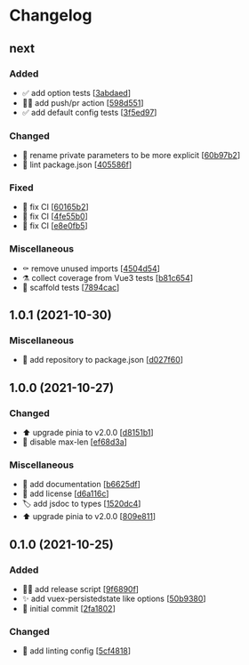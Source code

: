 # Changelog

<a name="next"></a>
## next

### Added

- ✅ add option tests [[3abdaed](https://github.com/prazdevs/pinia-plugin-persistedstate/commit/3abdaed2b2d409a961d04e422408800e47715e6f)]
- 👷‍♂️ add push/pr action [[598d551](https://github.com/prazdevs/pinia-plugin-persistedstate/commit/598d551d940e4a5567805bf425fd521575d06769)]
- ✅ add default config tests [[3f5ed97](https://github.com/prazdevs/pinia-plugin-persistedstate/commit/3f5ed9723ceff7782ac2879f40ddcf5b7a020e41)]

### Changed

- 🚚 rename private parameters to be more explicit [[60b97b2](https://github.com/prazdevs/pinia-plugin-persistedstate/commit/60b97b2cba22e0923f36551108805ed551c96fed)]
- 🚨 lint package.json [[405586f](https://github.com/prazdevs/pinia-plugin-persistedstate/commit/405586f22c411918d279acdf56cc9b4caff56f56)]

### Fixed

- 💚 fix CI [[60165b2](https://github.com/prazdevs/pinia-plugin-persistedstate/commit/60165b2439851321e98e7d371aba7ea983ac219e)]
- 💚 fix CI [[4fe55b0](https://github.com/prazdevs/pinia-plugin-persistedstate/commit/4fe55b0bf42a9784a1b6d1a854206bc8623143de)]
- 💚 fix CI [[e8e0fb5](https://github.com/prazdevs/pinia-plugin-persistedstate/commit/e8e0fb525cab0e17f343494f2d5268b153465cfb)]

### Miscellaneous

- ⚰️ remove unused imports [[4504d54](https://github.com/prazdevs/pinia-plugin-persistedstate/commit/4504d5496ae05a058ee18e08946cf230ee26616a)]
- ⚗️ collect coverage from Vue3 tests [[b81c654](https://github.com/prazdevs/pinia-plugin-persistedstate/commit/b81c6544381153578481d6c9d02dcb39eb58573c)]
- 🧪 scaffold tests [[7894cac](https://github.com/prazdevs/pinia-plugin-persistedstate/commit/7894cac95a6bb6c896d8897f5ec5ec78a6eb40ba)]


<a name="1.0.1"></a>
## 1.0.1 (2021-10-30)

### Miscellaneous

- 📝 add repository to package.json [[d027f60](https://github.com/prazdevs/pinia-plugin-persistedstate/commit/d027f6061d98d307d8ecc845af619fdffbdad31c)]


<a name="1.0.0"></a>
## 1.0.0 (2021-10-27)

### Changed

- ⬆️ upgrade pinia to v2.0.0 [[d8151b1](https://github.com/prazdevs/pinia-plugin-persistedstate/commit/d8151b12a552cf0ee7d8ef3ed6ab5fe6f04fdf67)]
- 🎨 disable max-len [[ef68d3a](https://github.com/prazdevs/pinia-plugin-persistedstate/commit/ef68d3ac37879388e582d291618eb2dcd6642257)]

### Miscellaneous

- 📝 add documentation [[b6625df](https://github.com/prazdevs/pinia-plugin-persistedstate/commit/b6625dfb2d84f8163f48ece27d921ed3bc3ce6ae)]
- 📄 add license [[d6a116c](https://github.com/prazdevs/pinia-plugin-persistedstate/commit/d6a116c396ffcf31597c70c5a68b8af78b27772d)]
- 🏷️ add jsdoc to types [[1520dc4](https://github.com/prazdevs/pinia-plugin-persistedstate/commit/1520dc497b29391b47a335a95c5ca4037c0fff5c)]
- ⬆️ upgrade pinia to v2.0.0 [[809e811](https://github.com/prazdevs/pinia-plugin-persistedstate/commit/809e8116d83dcc1021582ecf7d33fcf3d8116c1a)]


<a name="0.1.0"></a>
## 0.1.0 (2021-10-25)

### Added

- 👷‍♂️ add release script [[9f6890f](https://github.com/prazdevs/pinia-plugin-persistedstate/commit/9f6890f6b616310fd38e3f9a15f1f19fc6b85ec5)]
- ✨ add vuex-persistedstate like options [[50b9380](https://github.com/prazdevs/pinia-plugin-persistedstate/commit/50b938029c397ce00bb67e5602eff0aa719763fd)]
- 🎉 initial commit [[2fa1802](https://github.com/prazdevs/pinia-plugin-persistedstate/commit/2fa1802c3eda8fa098697d359d752b10799a30eb)]

### Changed

- 🎨 add linting config [[5cf4818](https://github.com/prazdevs/pinia-plugin-persistedstate/commit/5cf48184b2942f31b6b192d2753deafcd7a6179c)]


